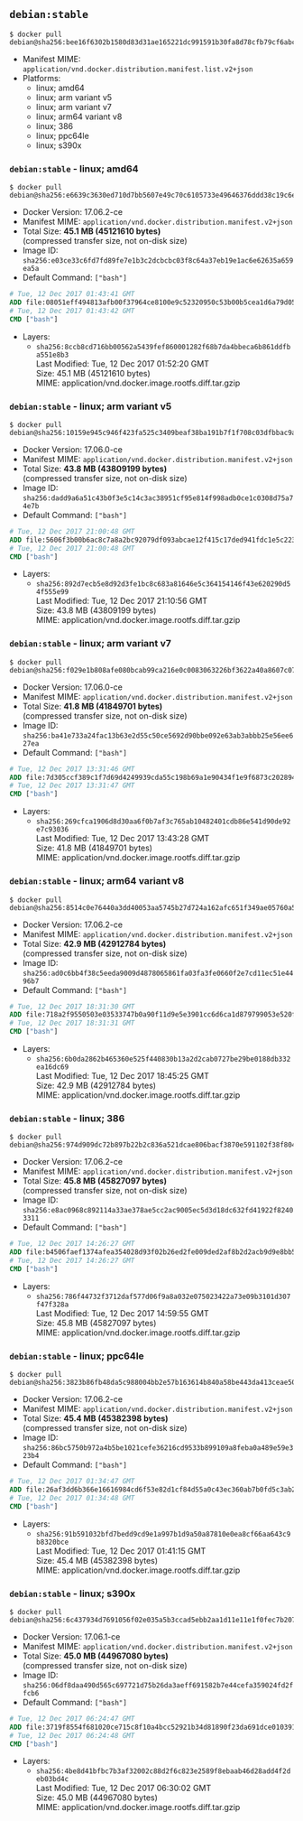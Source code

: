 ## `debian:stable`

```console
$ docker pull debian@sha256:bee16f6302b1580d83d31ae165221dc991591b30fa8d78cfb79cf6abcd8d0c91
```

-	Manifest MIME: `application/vnd.docker.distribution.manifest.list.v2+json`
-	Platforms:
	-	linux; amd64
	-	linux; arm variant v5
	-	linux; arm variant v7
	-	linux; arm64 variant v8
	-	linux; 386
	-	linux; ppc64le
	-	linux; s390x

### `debian:stable` - linux; amd64

```console
$ docker pull debian@sha256:e6639c3630ed710d7bb5607e49c70c6105733e49646376ddd38c19c6e9bd979f
```

-	Docker Version: 17.06.2-ce
-	Manifest MIME: `application/vnd.docker.distribution.manifest.v2+json`
-	Total Size: **45.1 MB (45121610 bytes)**  
	(compressed transfer size, not on-disk size)
-	Image ID: `sha256:e03ce33c6fd7fd89fe7e1b3c2dcbcbc03f8c64a37eb19e1ac6e62635a659ea5a`
-	Default Command: `["bash"]`

```dockerfile
# Tue, 12 Dec 2017 01:43:41 GMT
ADD file:08051eff494813afb00f37964ce8100e9c52320950c53b00b5cea1d6a79d05e0 in / 
# Tue, 12 Dec 2017 01:43:42 GMT
CMD ["bash"]
```

-	Layers:
	-	`sha256:8ccb8cd716bb00562a5439fef860001282f68b7da4bbeca6b861ddfba551e8b3`  
		Last Modified: Tue, 12 Dec 2017 01:52:20 GMT  
		Size: 45.1 MB (45121610 bytes)  
		MIME: application/vnd.docker.image.rootfs.diff.tar.gzip

### `debian:stable` - linux; arm variant v5

```console
$ docker pull debian@sha256:10159e945c946f423fa525c3409beaf38ba191b7f1f708c03dfbbac9aca61ecf
```

-	Docker Version: 17.06.0-ce
-	Manifest MIME: `application/vnd.docker.distribution.manifest.v2+json`
-	Total Size: **43.8 MB (43809199 bytes)**  
	(compressed transfer size, not on-disk size)
-	Image ID: `sha256:dadd9a6a51c43b0f3e5c14c3ac38951cf95e814f998adb0ce1c0308d75a74e7b`
-	Default Command: `["bash"]`

```dockerfile
# Tue, 12 Dec 2017 21:00:48 GMT
ADD file:5606f3b00b6ac8c7a8a2bc92079df093abcae12f415c17ded941fdc1e5c2236e in / 
# Tue, 12 Dec 2017 21:00:48 GMT
CMD ["bash"]
```

-	Layers:
	-	`sha256:892d7ecb5e8d92d3fe1bc8c683a81646e5c364154146f43e620290d54f555e99`  
		Last Modified: Tue, 12 Dec 2017 21:10:56 GMT  
		Size: 43.8 MB (43809199 bytes)  
		MIME: application/vnd.docker.image.rootfs.diff.tar.gzip

### `debian:stable` - linux; arm variant v7

```console
$ docker pull debian@sha256:f029e1b808afe080bcab99ca216e0c0083063226bf3622a40a8607c072abde17
```

-	Docker Version: 17.06.0-ce
-	Manifest MIME: `application/vnd.docker.distribution.manifest.v2+json`
-	Total Size: **41.8 MB (41849701 bytes)**  
	(compressed transfer size, not on-disk size)
-	Image ID: `sha256:ba41e733a24fac13b63e2d55c50ce5692d90bbe092e63ab3abbb25e56ee627ea`
-	Default Command: `["bash"]`

```dockerfile
# Tue, 12 Dec 2017 13:31:46 GMT
ADD file:7d305ccf389c1f7d69d4249939cda55c198b69a1e90434f1e9f6873c202894a3 in / 
# Tue, 12 Dec 2017 13:31:47 GMT
CMD ["bash"]
```

-	Layers:
	-	`sha256:269cfca1906d8d30aa6f0b7af3c765ab10482401cdb86e541d90de92e7c93036`  
		Last Modified: Tue, 12 Dec 2017 13:43:28 GMT  
		Size: 41.8 MB (41849701 bytes)  
		MIME: application/vnd.docker.image.rootfs.diff.tar.gzip

### `debian:stable` - linux; arm64 variant v8

```console
$ docker pull debian@sha256:8514c0e76440a3dd40053aa5745b27d724a162afc651f349ae05760a5a971811
```

-	Docker Version: 17.06.2-ce
-	Manifest MIME: `application/vnd.docker.distribution.manifest.v2+json`
-	Total Size: **42.9 MB (42912784 bytes)**  
	(compressed transfer size, not on-disk size)
-	Image ID: `sha256:ad0c6bb4f38c5eeda9009d4878065861fa03fa3fe0660f2e7cd11ec51e4496b7`
-	Default Command: `["bash"]`

```dockerfile
# Tue, 12 Dec 2017 18:31:30 GMT
ADD file:718a2f9550503e03533747b0a90f11d9e5e3901cc6d6ca1d879799053e520fdb in / 
# Tue, 12 Dec 2017 18:31:31 GMT
CMD ["bash"]
```

-	Layers:
	-	`sha256:6b0da2862b465360e525f440830b13a2d2cab0727be29be0188db332ea16dc69`  
		Last Modified: Tue, 12 Dec 2017 18:45:25 GMT  
		Size: 42.9 MB (42912784 bytes)  
		MIME: application/vnd.docker.image.rootfs.diff.tar.gzip

### `debian:stable` - linux; 386

```console
$ docker pull debian@sha256:974d909dc72b897b22b2c836a521dcae806bacf3870e591102f38f8048e6f930
```

-	Docker Version: 17.06.2-ce
-	Manifest MIME: `application/vnd.docker.distribution.manifest.v2+json`
-	Total Size: **45.8 MB (45827097 bytes)**  
	(compressed transfer size, not on-disk size)
-	Image ID: `sha256:e8ac0968c892114a33ae378ae5cc2ac9005ec5d3d18dc632fd41922f82403311`
-	Default Command: `["bash"]`

```dockerfile
# Tue, 12 Dec 2017 14:26:27 GMT
ADD file:b4506faef1374afea354028d93f02b26ed2fe009ded2af8b2d2acb9d9e8bb50a in / 
# Tue, 12 Dec 2017 14:26:27 GMT
CMD ["bash"]
```

-	Layers:
	-	`sha256:786f44732f3712daf577d06f9a8a032e075023422a73e09b3101d307f47f328a`  
		Last Modified: Tue, 12 Dec 2017 14:59:55 GMT  
		Size: 45.8 MB (45827097 bytes)  
		MIME: application/vnd.docker.image.rootfs.diff.tar.gzip

### `debian:stable` - linux; ppc64le

```console
$ docker pull debian@sha256:3823b86fb48da5c988004bb2e57b163614b840a58be443da413ceae50eb4ea66
```

-	Docker Version: 17.06.2-ce
-	Manifest MIME: `application/vnd.docker.distribution.manifest.v2+json`
-	Total Size: **45.4 MB (45382398 bytes)**  
	(compressed transfer size, not on-disk size)
-	Image ID: `sha256:86bc5750b972a4b5be1021cefe36216cd9533b899109a8feba0a489e59e323b4`
-	Default Command: `["bash"]`

```dockerfile
# Tue, 12 Dec 2017 01:34:47 GMT
ADD file:26af3dd6b366e16616984cd6f53e82d1cf84d55a0c43ec360ab7b0fd5c3ab25e in / 
# Tue, 12 Dec 2017 01:34:48 GMT
CMD ["bash"]
```

-	Layers:
	-	`sha256:91b591032bfd7bedd9cd9e1a997b1d9a50a87810e0ea8cf66aa643c9b8320bce`  
		Last Modified: Tue, 12 Dec 2017 01:41:15 GMT  
		Size: 45.4 MB (45382398 bytes)  
		MIME: application/vnd.docker.image.rootfs.diff.tar.gzip

### `debian:stable` - linux; s390x

```console
$ docker pull debian@sha256:6c437934d7691056f02e035a5b3ccad5ebb2aa1d11e11e1f0fec7b2077bc6a59
```

-	Docker Version: 17.06.1-ce
-	Manifest MIME: `application/vnd.docker.distribution.manifest.v2+json`
-	Total Size: **45.0 MB (44967080 bytes)**  
	(compressed transfer size, not on-disk size)
-	Image ID: `sha256:06df8daa490d565c697721d75b26da3aeff691582b7e44cefa359024fd2ffcb6`
-	Default Command: `["bash"]`

```dockerfile
# Tue, 12 Dec 2017 06:24:47 GMT
ADD file:3719f8554f681020ce715c8f10a4bcc52921b34d81890f23da691dce0103919f in / 
# Tue, 12 Dec 2017 06:24:48 GMT
CMD ["bash"]
```

-	Layers:
	-	`sha256:4be8d41bfbc7b3af32002c88d2f6c823e2589f8ebaab46d28add4f2deb03bd4c`  
		Last Modified: Tue, 12 Dec 2017 06:30:02 GMT  
		Size: 45.0 MB (44967080 bytes)  
		MIME: application/vnd.docker.image.rootfs.diff.tar.gzip
